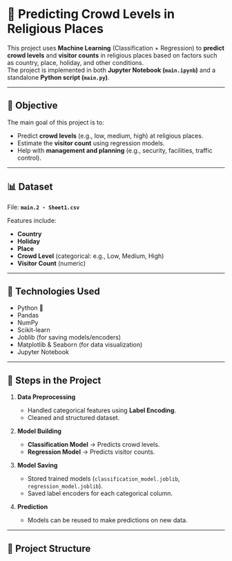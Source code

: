 # 🙏 Predicting Crowd Levels in Religious Places

This project uses **Machine Learning** (Classification + Regression) to **predict crowd levels** and **visitor counts** in religious places based on factors such as country, place, holiday, and other conditions.  
The project is implemented in both **Jupyter Notebook (`main.ipynb`)** and a standalone **Python script (`main.py`)**.

---

## 📌 Objective
The main goal of this project is to:
- Predict **crowd levels** (e.g., low, medium, high) at religious places.  
- Estimate the **visitor count** using regression models.  
- Help with **management and planning** (e.g., security, facilities, traffic control).  

---

## 📊 Dataset
File: **`main.2 - Sheet1.csv`**  

Features include:
- **Country**
- **Holiday**
- **Place**
- **Crowd Level** (categorical: e.g., Low, Medium, High)
- **Visitor Count** (numeric)  

---

## 🔧 Technologies Used
- Python 🐍  
- Pandas  
- NumPy  
- Scikit-learn  
- Joblib (for saving models/encoders)  
- Matplotlib & Seaborn (for data visualization)  
- Jupyter Notebook  

---

## 🚀 Steps in the Project
1. **Data Preprocessing**  
   - Handled categorical features using **Label Encoding**.  
   - Cleaned and structured dataset.  

2. **Model Building**  
   - **Classification Model** → Predicts crowd levels.  
   - **Regression Model** → Predicts visitor counts.  

3. **Model Saving**  
   - Stored trained models (`classification_model.joblib`, `regression_model.joblib`).  
   - Saved label encoders for each categorical column.  

4. **Prediction**  
   - Models can be reused to make predictions on new data.  

---

## 📂 Project Structure
